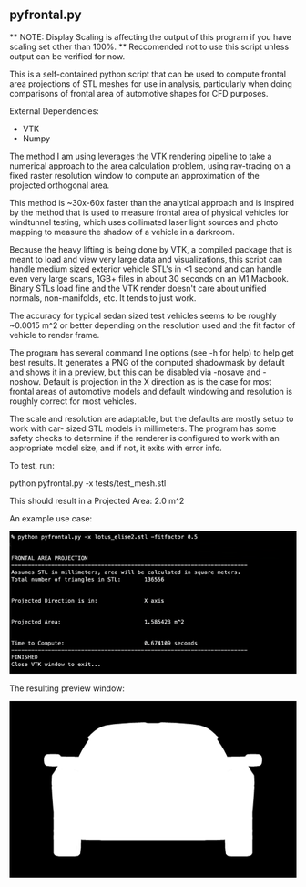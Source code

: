 ## pyfrontal.py

** NOTE: Display Scaling is affecting the output of this program if you have scaling set other than 100%. 
** Reccomended not to use this script unless output can be verified for now. 

This is a self-contained python script that can be used to compute frontal area
projections of STL meshes for use in analysis, particularly when doing 
comparisons of frontal area of automotive shapes for CFD purposes. 

External Dependencies: 

- VTK 
- Numpy

 
The method I am using leverages the VTK rendering pipeline to take a numerical 
approach to the area calculation problem, using ray-tracing on a fixed raster 
resolution window to compute an approximation of the projected orthogonal area.

This method is ~30x-60x faster than the analytical approach and is inspired by
the  method that is used to measure frontal area of physical vehicles for 
windtunnel testing, which uses collimated laser light sources and photo mapping 
to measure the shadow of a vehicle in a darkroom.  

Because the heavy lifting is being done by VTK, a compiled package that is 
meant to load and view very large data and visualizations, this script can 
handle medium sized exterior vehicle STL's in <1 second and can handle even very
large scans, 1GB+ files in about 30 seconds on an M1 Macbook.  
Binary STLs load fine and the VTK render doesn't care about unified
normals, non-manifolds, etc.  It tends to just work.

The accuracy for typical sedan sized test vehicles seems to be roughly ~0.0015 m^2
or better depending on the resolution used and the fit factor of vehicle to
render frame.  

The program has several command line options (see -h for help) to help get best
results.  It generates a PNG of the computed shadowmask by default and shows it
in a preview, but this can be disabled via -nosave and -noshow. Default is 
projection in the X direction as is the case for most frontal areas of 
automotive models and default windowing and resolution is roughly correct for 
most vehicles. 

The scale and resolution are adaptable, but the defaults are mostly setup to work with car-
sized STL models in millimeters.  The program has some safety checks to 
determine if the renderer is configured to work with an appropriate model size,
and if not, it exits with error info. 

To test, run:

python pyfrontal.py -x tests/test_mesh.stl

This should result in a Projected Area: 2.0 m^2 

An example use case: 

![example](img/example1.png)

The resulting preview window:

![preview](img/lotus_elise2_output.png)
